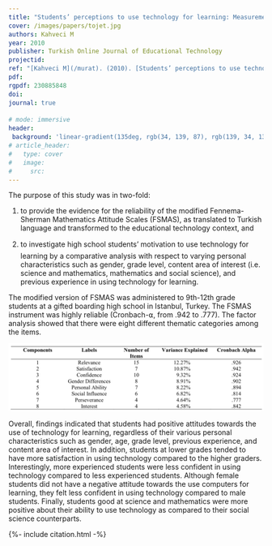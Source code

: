 ```yaml
---
title: "Students’ perceptions to use technology for learning: Measurement integrity of the modified Fennema-Sherman attitudes scales"
cover: /images/papers/tojet.jpg
authors: Kahveci M
year: 2010
publisher: Turkish Online Journal of Educational Technology
projectid:
ref: "[Kahveci M](/murat). (2010). [Students’ perceptions to use technology for learning: Measurement integrity of the modified Fennema-Sherman attitudes scales](/bdd). _Turkish Online Journal of Educational Technology, 9_(1), 185- 201."
pdf:
rgpdf: 230885848
doi:
journal: true

# mode: immersive
header:
 background: 'linear-gradient(135deg, rgb(34, 139, 87), rgb(139, 34, 139))' 
# article_header:
#   type: cover
#   image:
#     src: 
---
```

The purpose of this study was in two-fold:

1. to provide the evidence for the reliability of the modified Fennema-Sherman Mathematics Attitude Scales (FSMAS), as translated to Turkish language and transformed to the educational technology context, and

2. to investigate high school students’ motivation to use technology for learning by a comparative analysis with respect to varying personal characteristics such as gender, grade level, content area of interest (i.e. science and mathematics, mathematics and social science), and previous experience in using technology for learning.

The modified version of FSMAS was administered to 9th-12th grade students at a gifted boarding high school in Istanbul, Turkey. The FSMAS instrument was highly reliable (Cronbach-⍺, from .942 to .777). The factor analysis showed that there were eight different thematic categories among the items.

![](/images/papers/2010-02-01-perceptions-technology.png)

Overall, findings indicated that students had positive attitudes towards the use of technology for learning, regardless of their various personal characteristics such as gender, age, grade level, previous experience, and content area of interest. In addition, students at lower grades tended to have more satisfaction in using technology compared to the higher graders. Interestingly, more experienced students were less confident in using technology compared to less experienced students. Although female students did not have a negative attitude towards the use computers for learning, they felt less confident in using technology compared to male students. Finally, students good at science and mathematics were more positive about their ability to use technology as compared to their social science counterparts.

{%- include citation.html -%}